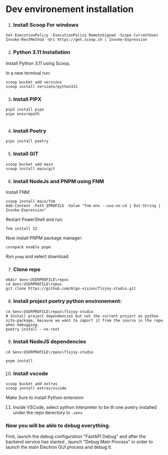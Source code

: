 
# Dev environement installation

1. ### Install Scoop For windows
```
Set-ExecutionPolicy -ExecutionPolicy RemoteSigned -Scope CurrentUser
Invoke-RestMethod -Uri https://get.scoop.sh | Invoke-Expression
```

2. ### Python 3.11 Installation 
Install Python 3.11 using Scoop.

In a new terminal run: 
```
scoop bucket add versions
scoop install versions/python311
```

3. ### Install PIPX

```
pip3 install pipx
pipx ensurepath
    
```
4. ### Install Poetry
```
pipx install poetry
```
5. ### Install GIT
```
scoop bucket add main
scoop install main/git
```
6. ### Install NodeJs and PNPM using FNM
Install FNM:
```
scoop install main/fnm
Add-Content -Path $PROFILE -Value "fnm env --use-on-cd | Out-String | Invoke-Expression"
```

Restart PowerShell and run:

```
fnm install 22
```

Now install PNPM package manager:

```
corepack enable pnpm
```

Run `pnmp` and select download.

7. ### Clone repo 
```
mkdir $env:USERPROFILE\repos
cd $env:USERPROFILE\repos
git clone https://github.com/Algo-vision/flojoy-studio.git

```

8. ### Install project poetry python environement:

```
cd $env:USERPROFILE\repos\flojoy-studio
# Install project dependencies but not the current project as python site-package, because we want to import it from the source in the repo when debugging.
poetry install --no-root
```

9. ### Install NodeJS dependencies

```
cd $env:USERPROFILE\repos\flojoy-studio

pnpm install
```
10. ### Install vscode

```
scoop bucket add extras
scoop install extras/vscode
```

Make Sure to install Python extension

11. Inside VSCode, select python interpreter to be th one poetry installed under the repo derectory in `.venv`

### Now you will be able to debug everything.

First, launch the debug configuration "FastAPI Debug" and after the backend service has started , launch "Debug Main Process" in order to launch the main Electron GUI process and debug it.
